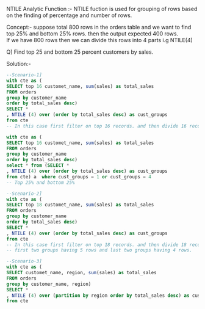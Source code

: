 NTILE Analytic Function :- NTILE fuction is used for grouping of rows based on the finding of percentage 
and number of rows.

Concept:-  suppose total 800 rows in the orders table and we want to find top 25% and bottom 25% rows.  then the output expected 400 rows.  
If we have 800 rows then we can divide this rows into 4 parts i.g NTILE(4)


Q] Find top 25 and bottom 25 percent customers by sales.

Solution:-
```SQL
--Scenario-1]
with cte as (
SELECT top 16 customet_name, sum(sales) as total_sales 
FROM orders 
group by customer_name
order by total_sales desc)
SELECT *
, NTILE (4) over (order by total_sales desc) as cust_groups
from cte
-- In this case first filter on top 16 records. and then divide 16 records into 4 groups of same number of rows

with cte as (
SELECT top 16 customet_name, sum(sales) as total_sales 
FROM orders 
group by customer_name
order by total_sales desc)
select * from (SELECT *
, NTILE (4) over (order by total_sales desc) as cust_groups
from cte) a  where cust_groups = 1 or cust_groups = 4
-- Top 25% and bottom 25%

--Scenario-2]
with cte as (
SELECT top 18 customet_name, sum(sales) as total_sales 
FROM orders 
group by customer_name
order by total_sales desc)
SELECT *
, NTILE (4) over (order by total_sales desc) as cust_groups
from cte
-- In this case first filter on top 18 records. and then divide 18 records into 4 groups
-- first two groups having 5 rows and last two groups having 4 rows.

--Scenario-3]
with cte as (
SELECT customet_name, region, sum(sales) as total_sales 
FROM orders 
group by customer_name, region)
SELECT *
, NTILE (4) over (partition by region order by total_sales desc) as cust_groups
from cte
```
